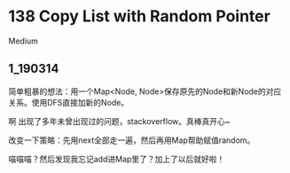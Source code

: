 # 138 Copy List with Random Pointer
Medium

## 1_190314
简单粗暴的想法：用一个Map<Node, Node>保存原先的Node和新Node的对应关系。使用DFS直接加新的Node。

啊 出现了多年未曾出现过的问题，stackoverflow。真棒真开心~

改变一下策略：先用next全部走一遍，然后再用Map帮助赋值random。

喵喵喵？然后发现我忘记add进Map里了？加上了以后就好啦！